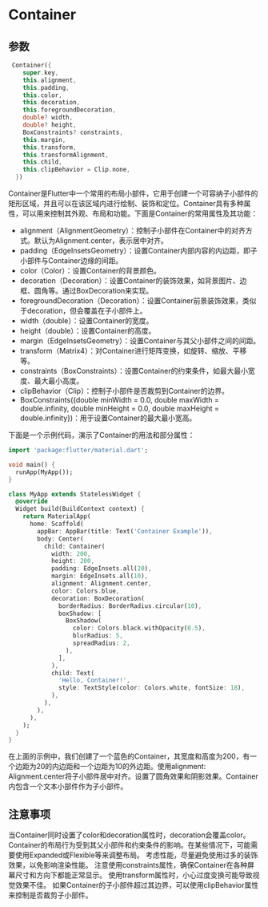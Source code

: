 # Container

## 参数

```dart
 Container({
    super.key,
    this.alignment,
    this.padding,
    this.color,
    this.decoration,
    this.foregroundDecoration,
    double? width,
    double? height,
    BoxConstraints? constraints,
    this.margin,
    this.transform,
    this.transformAlignment,
    this.child,
    this.clipBehavior = Clip.none,
  }) 
```

Container是Flutter中一个常用的布局小部件，它用于创建一个可容纳子小部件的矩形区域，并且可以在该区域内进行绘制、装饰和定位。Container具有多种属性，可以用来控制其外观、布局和功能。下面是Container的常用属性及其功能：

- alignment（AlignmentGeometry）：控制子小部件在Container中的对齐方式。默认为Alignment.center，表示居中对齐。
- padding（EdgeInsetsGeometry）：设置Container内部内容的内边距，即子小部件与Container边缘的间距。
- color（Color）：设置Container的背景颜色。
- decoration（Decoration）：设置Container的装饰效果，如背景图片、边框、圆角等。通过BoxDecoration来实现。
- foregroundDecoration（Decoration）：设置Container前景装饰效果，类似于decoration，但会覆盖在子小部件上。
- width（double）：设置Container的宽度。
- height（double）：设置Container的高度。
- margin（EdgeInsetsGeometry）：设置Container与其父小部件之间的间距。
- transform（Matrix4）：对Container进行矩阵变换，如旋转、缩放、平移等。
- constraints（BoxConstraints）：设置Container的约束条件，如最大最小宽度、最大最小高度。
- clipBehavior（Clip）：控制子小部件是否裁剪到Container的边界。
- BoxConstraints({double minWidth = 0.0, double maxWidth = double.infinity, double minHeight = 0.0, double maxHeight = double.infinity})：用于设置Container的最大最小宽高。

下面是一个示例代码，演示了Container的用法和部分属性：

```dart
import 'package:flutter/material.dart';

void main() {
  runApp(MyApp());
}

class MyApp extends StatelessWidget {
  @override
  Widget build(BuildContext context) {
    return MaterialApp(
      home: Scaffold(
        appBar: AppBar(title: Text('Container Example')),
        body: Center(
          child: Container(
            width: 200,
            height: 200,
            padding: EdgeInsets.all(20),
            margin: EdgeInsets.all(10),
            alignment: Alignment.center,
            color: Colors.blue,
            decoration: BoxDecoration(
              borderRadius: BorderRadius.circular(10),
              boxShadow: [
                BoxShadow(
                  color: Colors.black.withOpacity(0.5),
                  blurRadius: 5,
                  spreadRadius: 2,
                ),
              ],
            ),
            child: Text(
              'Hello, Container!',
              style: TextStyle(color: Colors.white, fontSize: 18),
            ),
          ),
        ),
      ),
    );
  }
}
```

在上面的示例中，我们创建了一个蓝色的Container，其宽度和高度为200，有一个边距为20的内边距和一个边距为10的外边距。使用alignment: Alignment.center将子小部件居中对齐。设置了圆角效果和阴影效果。Container内包含一个文本小部件作为子小部件。

## 注意事项

当Container同时设置了color和decoration属性时，decoration会覆盖color。
Container的布局行为受到其父小部件和约束条件的影响。在某些情况下，可能需要使用Expanded或Flexible等来调整布局。
考虑性能，尽量避免使用过多的装饰效果，以免影响渲染性能。
注意使用constraints属性，确保Container在各种屏幕尺寸和方向下都能正常显示。
使用transform属性时，小心过度变换可能导致视觉效果不佳。
如果Container的子小部件超过其边界，可以使用clipBehavior属性来控制是否裁剪子小部件。
